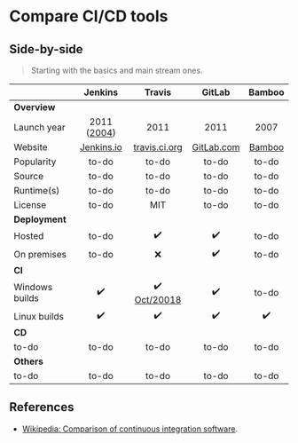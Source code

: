 # Compare CI/CD tools

## Side-by-side

> Starting with the basics and main stream ones.

| | Jenkins | Travis | GitLab | Bamboo |
| --- | :---: | :---: | :---: | :---: |
| **Overview** |
| Launch year | 2011 ([2004](https://en.wikipedia.org/wiki/Jenkins_(software))) | 2011 | 2011 | 2007 |
| Website | [Jenkins.io](https://jenkins.io/) | [travis.ci.org](https://travis-ci.org/) | [GitLab.com](https://about.gitlab.com/) | [Bamboo](https://www.atlassian.com/software/bamboo) |
| Popularity | to-do | to-do | to-do | to-do |
| Source | to-do | to-do | to-do | to-do |
| Runtime(s) | to-do | to-do | to-do | to-do |
| License | to-do | MIT | to-do | to-do |
| **Deployment** |
| Hosted | to-do | :heavy_check_mark: | :heavy_check_mark: | to-do |
| On premises | to-do | :x: | :heavy_check_mark: | to-do |
| **CI** |
| Windows builds | :heavy_check_mark: | :heavy_check_mark: [Oct/20018](https://blog.travis-ci.com/2018-10-11-windows-early-release) | :heavy_check_mark: | to-do |
| Linux builds | :heavy_check_mark: | :heavy_check_mark: | :heavy_check_mark: | :heavy_check_mark: |
| **CD** |
| to-do | to-do | to-do | to-do | to-do |
| **Others** |
| to-do | to-do | to-do | to-do | to-do |

## References

* [Wikipedia: Comparison of continuous integration software](https://en.wikipedia.org/wiki/Comparison_of_continuous_integration_software).
